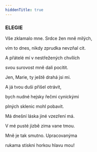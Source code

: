 ```yaml
---
hiddenTitle: true
---
```


### ELEGIE

Vše zklamalo mne. Srdce žen mně milých, 

vím to dnes, nikdy zprudka nevzňal cit. 

A přátelé mí v nestřežených chvílích 

svou surovost mně dali pocítit.

Jen, Marie, ty ještě drahá jsi mi. 

A já tvou duši přišel otrávit, 

bych nudné hejsky řečmi cynickými 

plných sklenic mohl pobavit.

Má dnešní láska jiné vzezření má. 

V mé pusté jizbě zima vane tmou. 

Mně je tak smutno. Upracovanýma 

rukama stiskni horkou hlavu mou!
